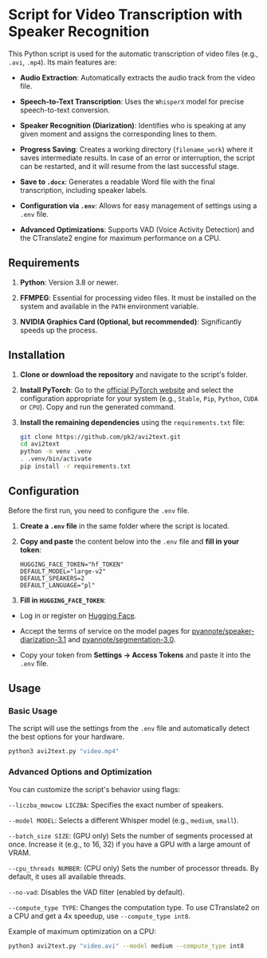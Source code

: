 # Script for Video Transcription with Speaker Recognition

This Python script is used for the automatic transcription of video files (e.g., `.avi`, `.mp4`). Its main features are:

* **Audio Extraction**: Automatically extracts the audio track from the video file.

* **Speech-to-Text Transcription**: Uses the `WhisperX` model for precise speech-to-text conversion.

* **Speaker Recognition (Diarization)**: Identifies who is speaking at any given moment and assigns the corresponding lines to them.

* **Progress Saving**: Creates a working directory (`filename_work`) where it saves intermediate results. In case of an error or interruption, the script can be restarted, and it will resume from the last successful stage.

* **Save to `.docx`**: Generates a readable Word file with the final transcription, including speaker labels.

* **Configuration via `.env`**: Allows for easy management of settings using a `.env` file.

* **Advanced Optimizations**: Supports VAD (Voice Activity Detection) and the CTranslate2 engine for maximum performance on a CPU.

## Requirements

1. **Python**: Version 3.8 or newer.

2. **FFMPEG**: Essential for processing video files. It must be installed on the system and available in the `PATH` environment variable.

3. **NVIDIA Graphics Card (Optional, but recommended)**: Significantly speeds up the process.

## Installation

1. **Clone or download the repository** and navigate to the script's folder.

2. **Install PyTorch**: Go to the [official PyTorch website](https://pytorch.org/get-started/locally/) and select the configuration appropriate for your system (e.g., `Stable`, `Pip`, `Python`, `CUDA` or `CPU`). Copy and run the generated command.

3. **Install the remaining dependencies** using the `requirements.txt` file:
    ```bash
    git clone https://github.com/pk2/avi2text.git
    cd avi2text
    python -m venv .venv
    . .venv/bin/activate
    pip install -r requirements.txt
    ```


## Configuration

Before the first run, you need to configure the `.env` file.

1. **Create a `.env` file** in the same folder where the script is located.

2. **Copy and paste** the content below into the `.env` file and **fill in your token**:

    ```
    HUGGING_FACE_TOKEN="hf_TOKEN"
    DEFAULT_MODEL="large-v2"
    DEFAULT_SPEAKERS=2
    DEFAULT_LANGUAGE="pl"
    ```
3. **Fill in `HUGGING_FACE_TOKEN`**:

* Log in or register on [Hugging Face](https://huggingface.co/).

* Accept the terms of service on the model pages for [pyannote/speaker-diarization-3.1](https://huggingface.co/pyannote/speaker-diarization-3.1) and [pyannote/segmentation-3.0](https://huggingface.co/pyannote/segmentation-3.0).

* Copy your token from **Settings -> Access Tokens** and paste it into the `.env` file.

## Usage

### Basic Usage

The script will use the settings from the `.env` file and automatically detect the best options for your hardware.
```bash
python3 avi2text.py "video.mp4"
```

### Advanced Options and Optimization

You can customize the script's behavior using flags:

`--liczba_mowcow LICZBA`: Specifies the exact number of speakers.

`--model MODEL`: Selects a different Whisper model (e.g., `medium`, `small`).

`--batch_size SIZE`: (GPU only) Sets the number of segments processed at once. Increase it (e.g., to 16, 32) if you have a GPU with a large amount of VRAM.

`--cpu_threads NUMBER`: (CPU only) Sets the number of processor threads. By default, it uses all available threads.

`--no-vad`: Disables the VAD filter (enabled by default).

`--compute_type TYPE`: Changes the computation type. To use CTranslate2 on a CPU and get a 4x speedup, use `--compute_type int8`.

Example of maximum optimization on a CPU:
```bash
python3 avi2text.py "video.avi" --model medium --compute_type int8
```

